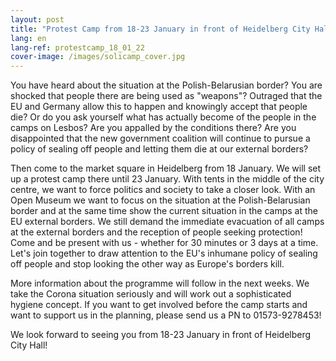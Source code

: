 ```yaml
---
layout: post
title: "Protest Camp from 18-23 January in front of Heidelberg City Hall!"
lang: en
lang-ref: protestcamp_18_01_22
cover-image: /images/solicamp_cover.jpg
---
```


You have heard about the situation at the Polish-Belarusian border? You are shocked that people there are being used as "weapons"? Outraged that the EU and Germany allow this to happen and knowingly accept that people die?
Or do you ask yourself what has actually become of the people in the camps on Lesbos? Are you appalled by the conditions there? Are you disappointed that the new government coalition will continue to pursue a policy of sealing off people and letting them die at our external borders?

Then come to the market square in Heidelberg from 18 January. We will set up a protest camp there until 23 January. With tents in the middle of the city centre, we want to force politics and society to take a closer look.
With an Open Museum we want to focus on the situation at the Polish-Belarusian border and at the same time show the current situation in the camps at the EU external borders.
We still demand the immediate evacuation of all camps at the external borders and the reception of people seeking protection!
Come and be present with us - whether for 30 minutes or 3 days at a time. 
Let's join together to draw attention to the EU's inhumane policy of sealing off people and stop looking the other way as Europe's borders kill.

More information about the programme will follow in the next weeks. We take the Corona situation seriously and will work out a sophisticated hygiene concept. 
If you want to get involved before the camp starts and want to support us in the planning, please send us a PN to 01573-9278453!

We look forward to seeing you from 18-23 January in front of Heidelberg City Hall!